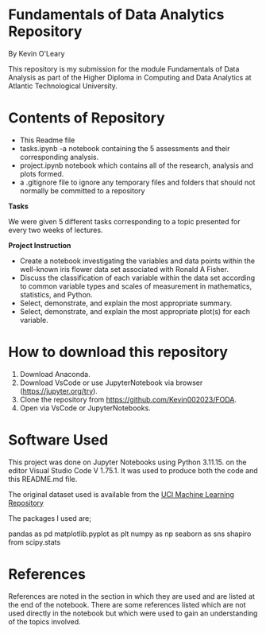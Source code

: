 # Fundamentals of Data Analytics Repository

By Kevin O'Leary

This repository is my submission for the module Fundamentals of Data Analysis as part of the Higher Diploma in Computing and Data Analytics at Atlantic Technological University. 

# Contents of Repository
- This Readme file
- tasks.ipynb -a notebook containing the 5 assessments and their corresponding analysis.
- project.ipynb notebook which contains all of the research, analysis and plots formed. 
- a .gitignore file to ignore any temporary files and folders that should not normally be committed to a repository

**Tasks**

We were given 5 different tasks corresponding to a topic presented for every two weeks of lectures. 


**Project Instruction**

- Create a notebook investigating the variables and data points within the well-known iris flower data set associated with Ronald A Fisher.
- Discuss the classification of each variable within the data set according to common variable types and scales of measurement in  mathematics, statistics, and Python.
- Select, demonstrate, and explain the most appropriate summary.
- Select, demonstrate, and explain the most appropriate plot(s) for
each variable.

# How to download this repository

1. Download Anaconda.
2. Download VsCode or use JupyterNotebook via browser (https://jupyter.org/try).
3. Clone the repository from  https://github.com/Kevin002023/FODA. 
4. Open via VsCode or JupyterNotebooks.

# **Software Used**
This project was done on Jupyter Notebooks using Python 3.11.15. on the editor Visual Studio Code V 1.75.1. It was used to produce both the code and this README.md file.

The original dataset used is available from the [UCI Machine Learning Repository](https://archive.ics.uci.edu/ml/datasets/iris)

The packages I used are;

pandas as pd
matplotlib.pyplot as plt
numpy as np
seaborn as sns
shapiro from scipy.stats


# **References**

References are noted in the section in which they are used and are listed at the end of the notebook. There are some references listed which are not used directly in the notebook but which were used to gain an understanding of the topics involved.
